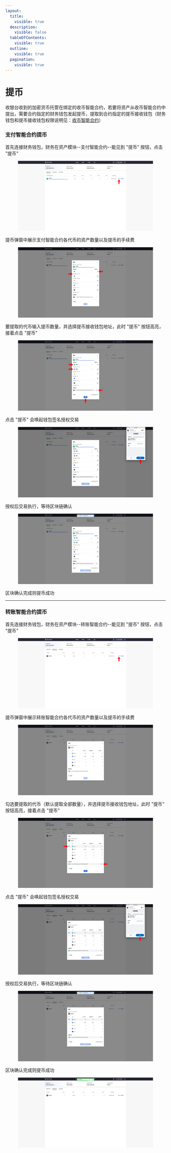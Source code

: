 ```yaml
---
layout:
  title:
    visible: true
  description:
    visible: false
  tableOfContents:
    visible: true
  outline:
    visible: true
  pagination:
    visible: true
---
```


# 提币

收银台收到的加密货币托管在绑定的收币智能合约，若要将资产从收币智能合约中提出，需要合约指定的财务钱包发起提币，提取到合约指定的提币接收钱包（财务钱包和提币接收钱包权限说明见：[收币智能合约](../../../ye-wu-shuo-ming/an-quan-shou-bi/shou-bi-zhi-neng-he-yue.md#he-yue-quan-xian-shuo-ming)）

### 支付智能合约提币

首先连接财务钱包，财务在资产模块--支付智能合约--能见到 "提币" 按钮，点击 "提币"

<figure><img src="../../../.gitbook/assets/31.png" alt=""><figcaption></figcaption></figure>

提币弹窗中展示支付智能合约各代币的资产数量以及提币的手续费

<figure><img src="../../../.gitbook/assets/32.png" alt=""><figcaption></figcaption></figure>

要提取的代币输入提币数量，并选择提币接收钱包地址，此时 "提币" 按钮高亮，接着点击 "提币"

<figure><img src="../../../.gitbook/assets/33.png" alt=""><figcaption></figcaption></figure>

点击 "提币" 会唤起钱包签名授权交易

<figure><img src="../../../.gitbook/assets/34.png" alt=""><figcaption></figcaption></figure>

授权后交易执行，等待区块链确认

<figure><img src="../../../.gitbook/assets/screencapture-backstage-b2b-pre-ufcfan-org-assets-2025-04-10-20_15_58.png" alt=""><figcaption></figcaption></figure>

区块确认完成则提币成功

***

### 转账智能合约提币

首先连接财务钱包，财务在资产模块--转账智能合约--能见到 "提币" 按钮，点击 "提币"

<figure><img src="../../../.gitbook/assets/35.png" alt=""><figcaption></figcaption></figure>

提币弹窗中展示转账智能合约各代币的资产数量以及提币的手续费

<figure><img src="../../../.gitbook/assets/screencapture-backstage-b2b-pre-ufcfan-org-assets-2025-04-10-20_25_19.png" alt=""><figcaption></figcaption></figure>

勾选要提取的代币（默认提取全部数量），并选择提币接收钱包地址，此时 "提币" 按钮高亮，接着点击 "提币"

<figure><img src="../../../.gitbook/assets/36.png" alt=""><figcaption></figcaption></figure>

点击 "提币" 会唤起钱包签名授权交易

<figure><img src="../../../.gitbook/assets/38.png" alt=""><figcaption></figcaption></figure>

授权后交易执行，等待区块链确认

<figure><img src="../../../.gitbook/assets/39.png" alt=""><figcaption></figcaption></figure>

区块确认完成则提币成功

<figure><img src="../../../.gitbook/assets/image (2).png" alt=""><figcaption></figcaption></figure>
